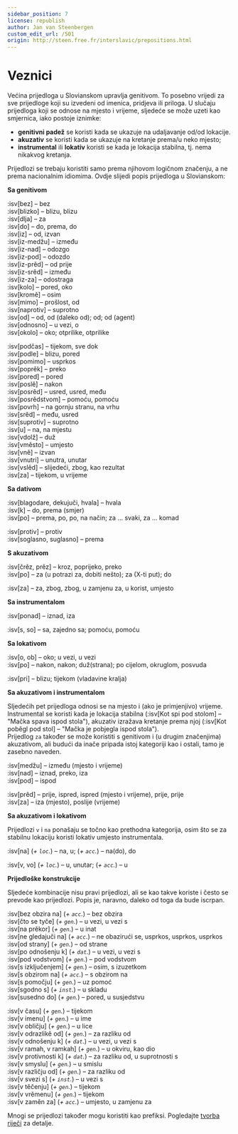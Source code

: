```yaml
---
sidebar_position: 7
license: republish
author: Jan van Steenbergen
custom_edit_url: /501
origin: http://steen.free.fr/interslavic/prepositions.html
---
```


# Veznici

Većina prijedloga u Slovianskom upravlja genitivom. To posebno vrijedi za sve prijedloge koji su izvedeni od imenica, pridjeva ili priloga. U slučaju prijedloga koji se odnose na mjesto i vrijeme, sljedeće se može uzeti kao smjernica, iako postoje iznimke:

- **genitivni padež** se koristi kada se ukazuje na udaljavanje od/od lokacije.
- **akuzativ** se koristi kada se ukazuje na kretanje prema/u neko mjesto;
- **instrumental** ili **lokativ** koristi se kada je lokacija stabilna, tj. nema nikakvog kretanja.

Prijedlozi se trebaju koristiti samo prema njihovom logičnom značenju, a ne prema nacionalnim idiomima. Ovdje slijedi popis prijedloga u Slovianskom:

**Sa genitivom**

:isv[bez] – bez\
:isv[blizko] – blizu, blizu\
:isv[dlja] – za\
:isv[do] – do, prema, do\
:isv[iz] – od, izvan\
:isv[iz-medžu] – između\
:isv[iz-nad] – odozgo\
:isv[iz-pod] – odozdo\
:isv[iz-prěd] – od prije\
:isv[iz-srěd] – između\
:isv[iz-za] – odostraga\
:isv[kolo] – pored, oko\
:isv[kromě] – osim\
:isv[mimo] – prošlost, od\
:isv[naprotiv] – suprotno\
:isv[od] – od, od (daleko od); od; od (agent)\
:isv[odnosno] – u vezi, o\
:isv[okolo] – oko; otprilike, otprilike

:isv[podčas] – tijekom, sve dok\
:isv[podle] – blizu, pored\
:isv[pomimo] – usprkos\
:isv[poprěk] – preko\
:isv[pored] – pored\
:isv[poslě] – nakon\
:isv[posrěd] – usred, usred, među\
:isv[posrědstvom] – pomoću, pomoću\
:isv[povrh] – na gornju stranu, na vrhu\
:isv[srěd] – među, usred\
:isv[suprotiv] – suprotno\
:isv[u] – na, na mjestu\
:isv[vdolž] – duž\
:isv[vměsto] – umjesto\
:isv[vně] – izvan\
:isv[vnutri] – unutra, unutar\
:isv[vslěd] – slijedeći, zbog, kao rezultat\
:isv[za] – tijekom, u vrijeme

**Sa dativom**

:isv[blagodare, dekujuči, hvala] – hvala\
:isv[k] – do, prema (smjer)\
:isv[po] – prema, po, po, na način; za ... svaki, za ... komad

:isv[protiv] – protiv\
:isv[soglasno, suglasno] – prema

**S akuzativom**

:isv[črěz, prěz] – kroz, poprijeko, preko\
:isv[po] – za (u potrazi za, dobiti nešto); za (X-ti put); do

:isv[za] – za, zbog, zbog, u zamjenu za, u korist, umjesto

**Sa instrumentalom**

:isv[ponad] – iznad, iza

:isv[s, so] – sa, zajedno sa; pomoću, pomoću

**Sa lokativom**

:isv[o, ob] – oko; u vezi, u vezi\
:isv[po] – nakon, nakon; duž(strana); po cijelom, okruglom, posvuda

:isv[pri] – blizu; tijekom (vladavine kralja)

**Sa akuzativom i instrumentalom**

Sljedećih pet prijedloga odnosi se na mjesto i (ako je primjenjivo) vrijeme. Instrumental se koristi kada je lokacija stabilna (:isv[Kot spi pod stolom] – "Mačka spava ispod stola"), akuzativ izražava kretanje prema njoj (:isv[Kot poběgl pod stol] – "Mačka je pobjegla ispod stola").\
Prijedlog `za` također se može koristiti s genitivom i (u drugim značenjima) akuzativom, ali budući da inače pripada istoj kategoriji kao i ostali, tamo je zasebno naveden.

:isv[medžu] – između (mjesto i vrijeme)\
:isv[nad] – iznad, preko, iza\
:isv[pod] – ispod

:isv[prěd] – prije, ispred, ispred (mjesto i vrijeme), prije, prije\
:isv[za] – iza (mjesto), poslije (vrijeme)

**Sa akuzativom i lokativom**

Prijedlozi `v` i `na` ponašaju se točno kao prethodna kategorija, osim što se za stabilnu lokaciju koristi lokativ umjesto instrumentala.

:isv[na] (_+ `loc`._) – na, u; (_+ `acc`._) – na(do), do

:isv[v, vo] (_+ `loc`._) – u, unutar; (_+ `acc`._) – u

**Prijedloške konstrukcije**

Sljedeće kombinacije nisu pravi prijedlozi, ali se kao takve koriste i često se prevode kao prijedlozi. Popis je, naravno, daleko od toga da bude iscrpan.

:isv[bez obzira na] (_+ `acc`._) – bez obzira\
:isv[čto se tyče] (_+ `gen`._) – u vezi, u vezi s\
:isv[na prěkor] (_+ `gen`._) – u inat\
:isv[ne gledajuči na] (_+ `acc`._) – ne obazirući se, usprkos, usprkos, usprkos\
:isv[od strany] (_+ `gen`._) – od strane\
:isv[po odnošenju k] (_+ `dat`._) – u vezi, u vezi s\
:isv[pod vodstvom] (_+ `gen`._) – pod vodstvom\
:isv[s izključenjem] (_+ `gen`._) – osim, s izuzetkom\
:isv[s obzirom na] (_+ `acc`._) – s obzirom na\
:isv[s pomočju] (_+ `gen`._) – uz pomoć\
:isv[sgodno s] (_+ `inst`._) – u skladu\
:isv[susedno do] (_+ `gen`._) – pored, u susjedstvu

:isv[v času] (_+ `gen`._) – tijekom\
:isv[v imenu] (_+ `gen`._) – u ime\
:isv[v obličju] (_+ `gen`._) – u lice\
:isv[v odrazlikě od] (_+ `gen`._) – za razliku od\
:isv[v odnošenju k] (_+ `dat`._) – u vezi, u vezi s\
:isv[v ramah, v ramkah] (_+ `gen`._) – u okviru, kao dio\
:isv[v protivnosti k] (_+ `dat`._) – za razliku od, u suprotnosti s\
:isv[v smyslu] (_+ `gen`._) – u smislu\
:isv[v različju od] (_+ `gen`._) – za razliku od\
:isv[v svezi s] (_+ `inst`._) – u vezi s\
:isv[v těčenju] (_+ `gen`._) – tijekom\
:isv[v vrěmenu] (_+ `gen`._) – tijekom\
:isv[v zaměn za] (_+ `acc`._) – umjesto, u zamjenu za

Mnogi se prijedlozi također mogu koristiti kao prefiksi. Pogledajte [tvorba riječi][1] za detalje.

[1]: ../vocabulary/word-formation.md#prefixes

